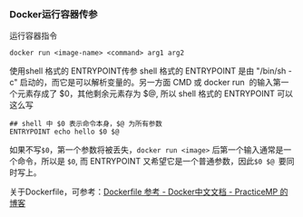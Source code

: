 ### Docker运行容器传参
运行容器指令
```shell
docker run <image-name> <command> arg1 arg2
```
使用shell 格式的 ENTRYPOINT传参
shell 格式的 ENTRYPOINT 是由 "/bin/sh -c" 启动的，而它是可以解析变量的。另一方面 CMD 或 docker run <image> 的输入第一个元素存成了 $0，其他剩余元素存为 $@, 所以 shell 格式的 ENTRYPOINT 可以这么写
```shell
## shell 中 $0 表示命令本身，$@ 为所有参数
ENTRYPOINT echo hello $0 $@
```
如果不写```$0```，第一个参数将被丢失，```docker run <image>``` 后第一个输入通常是一个命令，所以是 ```$0```, 而 ENTRYPOINT 又希望它是一个普通参数，因此```$0 $@ ```要同时写上。

关于Dockerfile，可参考：[Dockerfile 参考 - Docker中文文档 - PracticeMP 的博客](https://www.practicemp.com/2018/10/docker-dockerfile-reference.html#)
